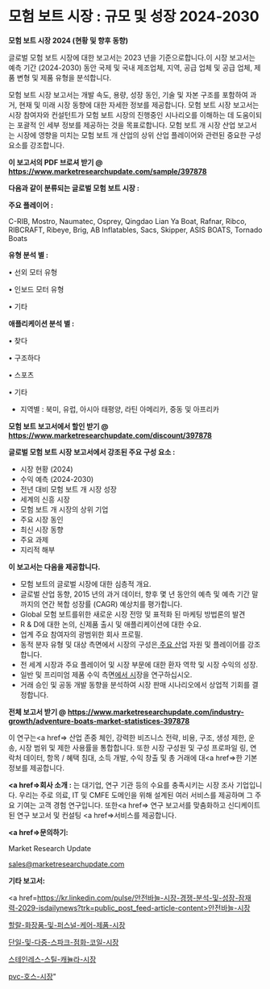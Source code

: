 # 모험 보트 시장 : 규모 및 성장 2024-2030

<strong>모험 보트 시장 2024 (현황 및 향후 동향)</strong>

글로벌 모험 보트 시장에 대한 보고서는 2023 년을 기준으로합니다.이 시장 보고서는 예측 기간 (2024-2030) 동안 국제 및 국내 제조업체, 지역, 공급 업체 및 공급 업체, 제품 변형 및 제품 유형을 분석합니다.

모험 보트 시장 보고서는 개발 속도, 용량, 성장 동인, 기술 및 자본 구조를 포함하여 과거, 현재 및 미래 시장 동향에 대한 자세한 정보를 제공합니다. 모험 보트 시장 보고서는 시장 참여자와 컨설턴트가 모험 보트 시장의 진행중인 시나리오를 이해하는 데 도움이되는 포괄적 인 세부 정보를 제공하는 것을 목표로합니다. 모험 보트 개 시장 산업 보고서는 시장에 영향을 미치는 모험 보트 개 산업의 상위 산업 플레이어와 관련된 중요한 구성 요소를 강조합니다.



<strong>이 보고서의 PDF 브로셔 받기 @ <a href=https://www.marketresearchupdate.com/sample/397878>https://www.marketresearchupdate.com/sample/397878</a></strong>



<strong>다음과 같이 분류되는 글로벌 모험 보트 시장 :</strong>



<strong>주요 플레이어 :</strong>

C-RIB, Mostro, Naumatec, Osprey, Qingdao Lian Ya Boat, Rafnar, Ribco, RIBCRAFT, Ribeye, Brig, AB Inflatables, Sacs, Skipper, ASIS BOATS, Tornado Boats



<strong>유형 분석 별 :</strong>

• 선외 모터 유형

• 인보드 모터 유형

• 기타



<strong>애플리케이션 분석 별 :</strong>

• 찾다

• 구조하다

• 스포츠

• 기타

<ul>
  <li>지역별 : 북미, 유럽, 아시아 태평양, 라틴 아메리카, 중동 및 아프리카</li>
</ul>


<strong>모험 보트 보고서에서 할인 받기 @ <a href=https://www.marketresearchupdate.com/discount/397878>https://www.marketresearchupdate.com/discount/397878</a></strong>



<strong>글로벌 모험 보트 시장 보고서에서 강조된 주요 구성 요소 :</strong>
<ul>
  <li>시장 현황 (2024)</li>
  <li>수익 예측 (2024-2030)</li>
  <li>전년 대비 모험 보트 개 시장 성장</li>
  <li>세계의 신흥 시장</li>
  <li>모험 보트 개 시장의 상위 기업</li>
  <li>주요 시장 동인</li>
  <li>최신 시장 동향</li>
  <li>주요 과제</li>
  <li>지리적 해부</li>
</ul>


<strong>이 보고서는 다음을 제공합니다.</strong>
<ul>
  <li>모험 보트의 글로벌 시장에 대한 심층적 개요.</li>
  <li>글로벌 산업 동향, 2015 년의 과거 데이터, 향후 몇 년 동안의 예측 및 예측 기간 말까지의 연간 복합 성장률 (CAGR) 예상치를 평가합니다.</li>
  <li>Global 모험 보트를위한 새로운 시장 전망 및 표적화 된 마케팅 방법론의 발견</li>
  <li>R &amp; D에 대한 논의, 신제품 출시 및 애플리케이션에 대한 수요.</li>
  <li>업계 주요 참여자의 광범위한 회사 프로필.</li>
  <li>동적 분자 유형 및 대상 측면에서 시장의 구성은<a href=> 주요 산</a>업 자원 및 플레이어를 강조합니다.</li>
  <li>전 세계 시장과 주요 플레이어 및 시장 부문에 대한 환자 역학 및 시장 수익의 성장.</li>
  <li>일반 및 프리미엄 제품 수익 측면<a href=>에서 시</a>장을 연구하십시오.</li>
  <li>거래 승인 및 공동 개발 동향을 분석하여 시장 판매 시나리오에서 상업적 기회를 결정합니다.</li>
</ul>



<strong>전체 보고서 받기 @ <a href=https://www.marketresearchupdate.com/industry-growth/adventure-boats-market-statistices-397878>https://www.marketresearchupdate.com/industry-growth/adventure-boats-market-statistices-397878</a></strong>

이 연구는<a href=> 산업 존중</a> 체인, 강력한 비즈니스 전략, 비용, 구조, 생성 제한, 운송, 시장 범위 및 제한 사용률을 통합합니다. 또한 시장 구성원 및 구성 프로파일 링, 연락처 데이터, 항목 / 혜택 침대, 소득 개발, 수익 창출 및 총 거래에 대<a href=>한 기본 </a>정보를 제공합니다.



<strong><a href=>회사 소</a>개 :</strong>
는 대기업, 연구 기관 등의 수요를 충족시키는 시장 조사 기업입니다. 우리는 주로 의료, IT 및 CMFE 도메인을 위해 설계된 여러 서비스를 제공하며 그 주요 기여는 고객 경험 연구입니다. 또한<a href=> 연구 보</a>고서를 맞춤화하고 신디케이트 된 연구 보고서 및 컨설팅 <a href=>서비스</a>를 제공합니다.



<strong><a href=>문의하기:</a></strong>

Market Research Update

sales@marketresearchupdate.com



<strong>기타 보고서:</strong>

<a href=https://kr.linkedin.com/pulse/안전바늘-시장-경쟁-분석-및-성장-잠재력-2029-isdailynews?trk=public_post_feed-article-content>안전바늘-시장</a>

<a href=https://www.linkedin.com/pulse/할랄-화장품-및-퍼스널-케어-제품-시장-세분화-연구-목표-고객2029년-wyj1f/>할랄-화장품-및-퍼스널-케어-제품-시장</a>

<a href=https://www.linkedin.com/pulse/단일-및-다중-스파크-점화-코일-시장-경쟁-분석-성장-잠재력-2029-isdailynews-n3pof/>단일-및-다중-스파크-점화-코일-시장</a>

<a href=https://www.linkedin.com/pulse/스테인레스-스틸-캐뉼라-시장-진입-전략-및-위험-평가2029년-m9cmf/>스테인레스-스틸-캐뉼라-시장</a>

<a href=https://www.linkedin.com/pulse/pvc-호스-시장-현재-및-미래-성장-2030-data-dive-diaries-24-analysis-en0hc/>pvc-호스-시장</a>"
